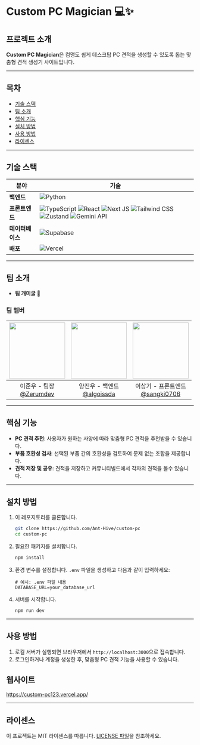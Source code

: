 # Custom PC Magician 💻✨

## 프로젝트 소개
**Custom PC Magician**은 컴맹도 쉽게 데스크탑 PC 견적을 생성할 수 있도록 돕는 맞춤형 견적 생성기 사이트입니다.

---

## 목차

- [기술 스택](#기술-스택)
- [팀 소개](#팀-소개)
- [핵심 기능](#핵심-기능)
- [설치 방법](#설치-방법)
- [사용 방법](#사용-방법)
- [라이센스](#라이센스)

---

## 기술 스택

| 분야          | 기술                                                                                                                                                 |
|---------------|------------------------------------------------------------------------------------------------------------------------------------------------------|
| **백엔드**    | ![Python](https://img.shields.io/badge/-Python-3776AB?logo=python&logoColor=white)                                                                   |
| **프론트엔드**| ![TypeScript](https://img.shields.io/badge/-TypeScript-007ACC?logo=typescript&logoColor=white) ![React](https://img.shields.io/badge/-React-61DAFB?logo=react&logoColor=white) ![Next JS](https://img.shields.io/badge/-Next.js-000000?logo=next.js&logoColor=white) ![Tailwind CSS](https://img.shields.io/badge/-TailwindCSS-06B6D4?logo=tailwindcss&logoColor=white) ![Zustand](https://img.shields.io/badge/-Zustand-FF5A5F?logo=zustand&logoColor=white) ![Gemini API](https://img.shields.io/badge/-GeminiAPI-FF6347)|
| **데이터베이스** | ![Supabase](https://img.shields.io/badge/-Supabase-3FCF8E?logo=supabase&logoColor=white)                                                          |
| **배포**       | ![Vercel](https://img.shields.io/badge/-Vercel-000000?logo=vercel&logoColor=white)                                                                  |

---

## 팀 소개
- **팀 개미굴** 🐜

### 팀 멤버
|<img src="https://i.ibb.co/bv2smCr/icon-40-360.png" width="150" height="150"/>|<img src="https://i.ibb.co/crrCYsh/image-720.png" width="150" height="150"/>|<img src="https://i.ibb.co/HXtn04X/T07-AKSHRP71-U07-BKMT4-EHL-5a73cafda212-72.jpg" width="150" height="150"/>|
|:-:|:-:|:-:|
|이준우 - 팀장<br/>[@Zerumdev](https://github.com/seondal)|양진우 - 백엔드<br/>[@algoissda](https://github.com/algoissda)|이상기 - 프론트엔드<br/>[@sangki0706](https://github.com/sangki0706)|

---

## 핵심 기능
- **PC 견적 추천**: 사용자가 원하는 사양에 따라 맞춤형 PC 견적을 추천받을 수 있습니다.
- **부품 호환성 검사**: 선택된 부품 간의 호환성을 검토하여 문제 없는 조합을 제공합니다.
- **견적 저장 및 공유**: 견적을 저장하고 커뮤니티빌드에서 각자의 견적을 볼수 있습니다.

---

## 설치 방법

1. 이 레포지토리를 클론합니다.
    ```bash
    git clone https://github.com/Ant-Hive/custom-pc
    cd custom-pc
    ```
2. 필요한 패키지를 설치합니다.
    ```bash
    npm install
    ```
3. 환경 변수를 설정합니다. `.env` 파일을 생성하고 다음과 같이 입력하세요:
    ```
    # 예시: .env 파일 내용
    DATABASE_URL=your_database_url
    ```
4. 서버를 시작합니다.
    ```bash
    npm run dev
    ```

---

## 사용 방법

1. 로컬 서버가 실행되면 브라우저에서 `http://localhost:3000`으로 접속합니다.
2. 로그인하거나 계정을 생성한 후, 맞춤형 PC 견적 기능을 사용할 수 있습니다.

## 웹사이트
https://custom-pc123.vercel.app/

---

## 라이센스
이 프로젝트는 MIT 라이센스를 따릅니다. [LICENSE 파일](LICENSE)을 참조하세요.
